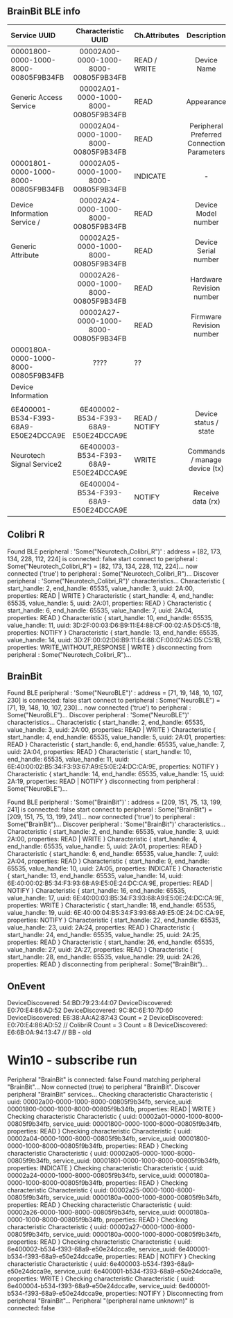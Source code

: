 ## BrainBit BLE info

| Service UUID                         |         Characteristic UUID          | Ch.Attributes |                Description                 |
|:-------------------------------------|:------------------------------------:|:--------------|:------------------------------------------:|
| 00001800-0000-1000-8000-00805F9B34FB | 00002A00-0000-1000-8000-00805F9B34FB | READ / WRITE  |                Device Name                 |
| Generic Access Service               | 00002A01-0000-1000-8000-00805F9B34FB | READ          |                 Appearance                 |
|                                      | 00002A04-0000-1000-8000-00805F9B34FB | READ          | Peripheral Preferred Connection Parameters |
| 00001801-0000-1000-8000-00805F9B34FB | 00002A05-0000-1000-8000-00805F9B34FB | INDICATE      |                     -                      |
| Device Information Service /         | 00002A24-0000-1000-8000-00805F9B34FB | READ          |            Device Model number             |
| Generic Attribute                    | 00002A25-0000-1000-8000-00805F9B34FB | READ          |            Device Serial number            |
|                                      | 00002A26-0000-1000-8000-00805F9B34FB | READ          |          Hardware Revision number          |
|                                      | 00002A27-0000-1000-8000-00805F9B34FB | READ          |          Firmware Revision number          |
| 0000180A-0000-1000-8000-00805F9B34FB |                 ????                 | ??            |                                            |
| Device Information                   |                                      |               |                                            |
|                                      |                                      |               |                                            |
| 6E400001-B534-F393-68A9-E50E24DCCA9E | 6E400002-B534-F393-68A9-E50E24DCCA9E | READ / NOTIFY |           Device status / state            |
| Neurotech Signal Service2            | 6E400003-B534-F393-68A9-E50E24DCCA9E | WRITE         |       Commands / manage device (tx)        |
|                                      | 6E400004-B534-F393-68A9-E50E24DCCA9E | NOTIFY        |             Receive data (rx)              |


## Colibri R
Found BLE peripheral : 'Some("Neurotech_Colibri_R")' : address = [82, 173, 134, 228, 112, 224] is connected: false
start connect to peripheral : Some("Neurotech_Colibri_R") = [82, 173, 134, 228, 112, 224]...
now connected ('true') to peripheral : Some("Neurotech_Colibri_R")...
Discover peripheral : 'Some("Neurotech_Colibri_R")' characteristics...
Characteristic { start_handle: 2, end_handle: 65535, value_handle: 3, uuid: 2A:00, properties: READ | WRITE }
Characteristic { start_handle: 4, end_handle: 65535, value_handle: 5, uuid: 2A:01, properties: READ }
Characteristic { start_handle: 6, end_handle: 65535, value_handle: 7, uuid: 2A:04, properties: READ }
Characteristic { start_handle: 10, end_handle: 65535, value_handle: 11, uuid: 3D:2F:00:03:D6:B9:11:E4:88:CF:00:02:A5:D5:C5:1B, properties: NOTIFY }
Characteristic { start_handle: 13, end_handle: 65535, value_handle: 14, uuid: 3D:2F:00:02:D6:B9:11:E4:88:CF:00:02:A5:D5:C5:1B, properties: WRITE_WITHOUT_RESPONSE | WRITE }
disconnecting from peripheral : Some("Neurotech_Colibri_R")...

## BrainBit
Found BLE peripheral : 'Some("NeuroBLE")' : address = [71, 19, 148, 10, 107, 230] is connected: false
start connect to peripheral : Some("NeuroBLE") = [71, 19, 148, 10, 107, 230]...
now connected ('true') to peripheral : Some("NeuroBLE")...
Discover peripheral : 'Some("NeuroBLE")' characteristics...
Characteristic { start_handle: 2, end_handle: 65535, value_handle: 3, uuid: 2A:00, properties: READ | WRITE }
Characteristic { start_handle: 4, end_handle: 65535, value_handle: 5, uuid: 2A:01, properties: READ }
Characteristic { start_handle: 6, end_handle: 65535, value_handle: 7, uuid: 2A:04, properties: READ }
Characteristic { start_handle: 10, end_handle: 65535, value_handle: 11, uuid: 6E:40:00:02:B5:34:F3:93:67:A9:E5:0E:24:DC:CA:9E, properties: NOTIFY }
Characteristic { start_handle: 14, end_handle: 65535, value_handle: 15, uuid: 2A:19, properties: READ | NOTIFY }
disconnecting from peripheral : Some("NeuroBLE")...


Found BLE peripheral : 'Some("BrainBit")' : address = [209, 151, 75, 13, 199, 241] is connected: false
start connect to peripheral : Some("BrainBit") = [209, 151, 75, 13, 199, 241]...
now connected ('true') to peripheral : Some("BrainBit")...
Discover peripheral : 'Some("BrainBit")' characteristics...
Characteristic { start_handle: 2, end_handle: 65535, value_handle: 3, uuid: 2A:00, properties: READ | WRITE }
Characteristic { start_handle: 4, end_handle: 65535, value_handle: 5, uuid: 2A:01, properties: READ }
Characteristic { start_handle: 6, end_handle: 65535, value_handle: 7, uuid: 2A:04, properties: READ }
Characteristic { start_handle: 9, end_handle: 65535, value_handle: 10, uuid: 2A:05, properties: INDICATE }
Characteristic { start_handle: 13, end_handle: 65535, value_handle: 14, uuid: 6E:40:00:02:B5:34:F3:93:68:A9:E5:0E:24:DC:CA:9E, properties: READ | NOTIFY }
Characteristic { start_handle: 16, end_handle: 65535, value_handle: 17, uuid: 6E:40:00:03:B5:34:F3:93:68:A9:E5:0E:24:DC:CA:9E, properties: WRITE }
Characteristic { start_handle: 18, end_handle: 65535, value_handle: 19, uuid: 6E:40:00:04:B5:34:F3:93:68:A9:E5:0E:24:DC:CA:9E, properties: NOTIFY }
Characteristic { start_handle: 22, end_handle: 65535, value_handle: 23, uuid: 2A:24, properties: READ }
Characteristic { start_handle: 24, end_handle: 65535, value_handle: 25, uuid: 2A:25, properties: READ }
Characteristic { start_handle: 26, end_handle: 65535, value_handle: 27, uuid: 2A:27, properties: READ }
Characteristic { start_handle: 28, end_handle: 65535, value_handle: 29, uuid: 2A:26, properties: READ }
disconnecting from peripheral : Some("BrainBit")...

## OnEvent
DeviceDiscovered: 54:BD:79:23:44:07
DeviceDiscovered: E0:70:E4:86:AD:52
DeviceDiscovered: 9C:8C:6E:10:7D:60
DeviceDiscovered: E6:38:AA:A2:87:43
Count = 2
DeviceDiscovered: E0:70:E4:86:AD:52 // ColibriR
Count = 3
Count = 8
DeviceDiscovered: E6:6B:0A:94:13:47 // BB - old


Win10 - subscribe run
===================
Peripheral "BrainBit" is connected: false
Found matching peripheral "BrainBit"...
Now connected (true) to peripheral "BrainBit".
Discover peripheral "BrainBit" services...
Checking characteristic Characteristic { uuid: 00002a00-0000-1000-8000-00805f9b34fb, service_uuid: 00001800-0000-1000-8000-00805f9b34fb, properties: READ | WRITE }
Checking characteristic Characteristic { uuid: 00002a01-0000-1000-8000-00805f9b34fb, service_uuid: 00001800-0000-1000-8000-00805f9b34fb, properties: READ }
Checking characteristic Characteristic { uuid: 00002a04-0000-1000-8000-00805f9b34fb, service_uuid: 00001800-0000-1000-8000-00805f9b34fb, properties: READ }
Checking characteristic Characteristic { uuid: 00002a05-0000-1000-8000-00805f9b34fb, service_uuid: 00001801-0000-1000-8000-00805f9b34fb, properties: INDICATE }
Checking characteristic Characteristic { uuid: 00002a24-0000-1000-8000-00805f9b34fb, service_uuid: 0000180a-0000-1000-8000-00805f9b34fb, properties: READ }
Checking characteristic Characteristic { uuid: 00002a25-0000-1000-8000-00805f9b34fb, service_uuid: 0000180a-0000-1000-8000-00805f9b34fb, properties: READ }
Checking characteristic Characteristic { uuid: 00002a26-0000-1000-8000-00805f9b34fb, service_uuid: 0000180a-0000-1000-8000-00805f9b34fb, properties: READ }
Checking characteristic Characteristic { uuid: 00002a27-0000-1000-8000-00805f9b34fb, service_uuid: 0000180a-0000-1000-8000-00805f9b34fb, properties: READ }
Checking characteristic Characteristic { uuid: 6e400002-b534-f393-68a9-e50e24dcca9e, service_uuid: 6e400001-b534-f393-68a9-e50e24dcca9e, properties: READ | NOTIFY }
Checking characteristic Characteristic { uuid: 6e400003-b534-f393-68a9-e50e24dcca9e, service_uuid: 6e400001-b534-f393-68a9-e50e24dcca9e, properties: WRITE }
Checking characteristic Characteristic { uuid: 6e400004-b534-f393-68a9-e50e24dcca9e, service_uuid: 6e400001-b534-f393-68a9-e50e24dcca9e, properties: NOTIFY }
Disconnecting from peripheral "BrainBit"...
Peripheral "(peripheral name unknown)" is connected: false
